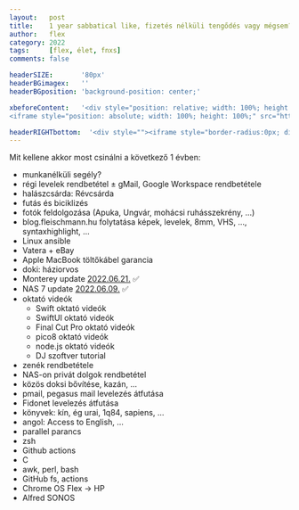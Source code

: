 ```yaml
---
layout:   post
title:    1 year sabbatical like, fizetés nélküli tengődés vagy mégsem?
author:   flex
category: 2022
tags:     [flex, élet, fnxs]
comments: false

headerSIZE:       '80px'
headerBGimagex:   ''
headerBGposition: 'background-position: center;'

xbeforeContent:	  '<div style="position: relative; width: 100%; height: 0; padding-bottom: 56.25%;">
<iframe style="position: absolute; width: 100%; height: 100%;" src="https://www.youtube.com/embed/ec6_rZ6llI4" title="YouTube video player" frameborder="0" allow="accelerometer; autoplay; clipboard-write; encrypted-media; gyroscope; picture-in-picture" allowfullscreen></iframe></div>'

headerRIGHTbottom:  '<div style=""><iframe style="border-radius:0px; display: block;" src="https://open.spotify.com/embed/track/6fnachl7fIn5dqIjakfJ57?utm_source=generator" width="100%" height="80" frameBorder="0" allowfullscreen="" allow="autoplay; clipboard-write; encrypted-media; fullscreen; picture-in-picture"></iframe></div>'
---
```


Mit kellene akkor most csinálni a következő 1 évben:
- munkanélküli segély?
- régi levelek rendbetétel ± gMail, Google Workspace rendbetétele
- halászcsárda: Révcsárda
- futás és biciklizés
- fotók feldolgozása (Apuka, Ungvár, mohácsi ruhásszekrény, ...)
- blog.fleischmann.hu folytatása képek, levelek, 8mm, VHS, ..., syntaxhighlight, ... 
- Linux ansible
- Vatera + eBay
- Apple MacBook töltőkábel garancia
- doki: háziorvos
- Monterey update [2022.06.21.](Apple_Catalina2Monterey_upgrade) ✅
- NAS 7 update [2022.06.09.](Synology_DSM7_upgrade) ✅
- oktató videók
	- Swift oktató videók
	- SwiftUI oktató videók
	- Final Cut Pro oktató videók
	- pico8 oktató videók
	- node.js oktató videók
	- DJ szoftver tutorial
- zenék rendbetétele
- NAS-on privát dolgok rendbetétel
- közös doksi bővítése, kazán, ...
- pmail, pegasus mail levelezés átfutása
- Fidonet levelezés átfutása
- könyvek: kín, ég urai, 1q84, sapiens, ... 
- angol: Access to English, ...
- parallel parancs
- zsh 
- Github actions
- C
- awk, perl, bash
- GitHub fs, actions
- Chrome OS Flex -> HP 
- Alfred SONOS
 